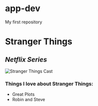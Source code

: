 # app-dev
My first repository

# **Stranger Things**
## *Netflix Series*

![Stranger Things Cast](letsgo.jpg)

### Things I love about **Stranger Things**:

- Great Plots
- Robin and Steve
